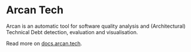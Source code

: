 # Arcan Tech

Arcan is an automatic tool for software quality analysis and (Architectural) Technical Debt detection, evaluation and visualisation.

Read more on [docs.arcan.tech](https://docs.arcan.tech).
